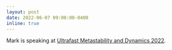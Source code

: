 ```yaml
---
layout: post
date: 2022-06-07 09:00:00-0400
inline: true
---
```


Mark is speaking at [Ultrafast Metastability and Dynamics 2022](https://udm-ubp20.physics.uoc.gr/).
